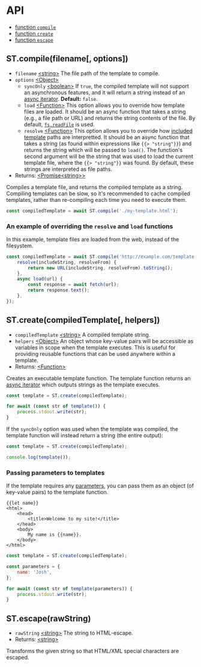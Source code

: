 # API

- [function `compile`](#stcompilefilename-options)
- [function `create`](#stcreatecompiledtemplate-helpers)
- [function `escape`](#stescapeinputstring)

## ST.compile(filename[, options])

- `filename` [&lt;string&gt;][string] The file path of the template to compile.
- `options` [&lt;Object&gt;][Object]
	- `syncOnly` [&lt;boolean&gt;][boolean] If `true`, the compiled template will not support an asynchronous features, and it will return a string instead of an [async iterator]((https://developer.mozilla.org/en-US/docs/Web/JavaScript/Reference/Iteration_protocols#the_async_iterator_and_async_iterable_protocols)). **Default:** `false`.
	- `load` [&lt;Function&gt;][Function] This option allows you to override how template files are loaded. It should be an async function that takes a string (e.g., a file path or URL) and returns the string contents of the file. By default, [`fs.readFile`](https://nodejs.org/api/fs.html#fspromisesreadfilepath-options) is used.
	- `resolve` [&lt;Function&gt;][Function] This option allows you to override how [included template](./lang.md#included-templates) paths are interpretted. It should be an async function that takes a string (as found within expressions like `{{> "string"}}`) and returns the string which will be passed to `load()`. The function's second argument will be the string that was used to load the current template file, where the `{{> "string"}}` was found. By default, these strings are interpreted as file paths.
- Returns: [&lt;Promise][Promise][&lt;string&gt;][string][&gt;][Promise]

Compiles a template file, and returns the compiled template as a string. Compiling templates can be slow, so it's recommended to cache compiled templates, rather than re-compiling each time you need to execute them.

```js
const compiledTemplate = await ST.compile('./my-template.html');
```

### An example of overriding the `resolve` and `load` functions

In this example, template files are loaded from the web, instead of the filesystem.

```js
const compiledTemplate = await ST.compile('http://example.com/template.html', {
    resolve(includeString, resolveFrom) {
        return new URL(includeString, resolveFrom).toString();
    },
    async load(url) {
        const response = await fetch(url);
        return response.text();
    },
});
```

## ST.create(compiledTemplate[, helpers])

- `compiledTemplate` [&lt;string&gt;][string] A compiled template string.
- `helpers` [&lt;Object&gt;][Object] An object whose key-value pairs will be accessible as variables in scope when the template executes. This is useful for providing reusable functions that can be used anywhere within a template.
- Returns: [&lt;Function&gt;][Function]

Creates an executable template function. The template function returns an [async iterator](https://developer.mozilla.org/en-US/docs/Web/JavaScript/Reference/Iteration_protocols#the_async_iterator_and_async_iterable_protocols) which outputs strings as the template executes.

```js
const template = ST.create(compiledTemplate);

for await (const str of template()) {
    process.stdout.write(str);
}
```

If the `syncOnly` option was used when the template was compiled, the template function will instead return a string (the entire output):

```js
const template = ST.create(compiledTemplate);

console.log(template());
```

### Passing parameters to templates

If the template requires any [parameters](./lang.md#template-parameters), you can pass them as an object (of key-value pairs) to the template function.

```
{{let name}}
<html>
    <head>
        <title>Welcome to my site!</title>
    </head>
    <body>
        My name is {{name}}.
    </body>
</html>
```

```js
const template = ST.create(compiledTemplate);

const parameters = {
    name: 'Josh',
};

for await (const str of template(parameters)) {
    process.stdout.write(str);
}
```

## ST.escape(rawString)

- `rawString` [&lt;string&gt;][string] The string to HTML-escape.
- Returns: [&lt;string&gt;][string]

Transforms the given string so that HTML/XML special characters are escaped.



[any]: https://developer.mozilla.org/en-US/docs/Web/JavaScript/Data_structures#Data_types
[undefined]: https://developer.mozilla.org/en-US/docs/Web/JavaScript/Data_structures#undefined_type
[null]: https://developer.mozilla.org/en-US/docs/Web/JavaScript/Data_structures#null_type
[boolean]: https://developer.mozilla.org/en-US/docs/Web/JavaScript/Data_structures#Boolean_type
[number]: https://developer.mozilla.org/en-US/docs/Web/JavaScript/Data_structures#Number_type
[string]: https://developer.mozilla.org/en-US/docs/Web/JavaScript/Data_structures#String_type
[Array]: https://developer.mozilla.org/en-US/docs/Web/JavaScript/Reference/Global_Objects/Array
[Object]: https://developer.mozilla.org/en-US/docs/Web/JavaScript/Reference/Global_Objects/Object
[Function]: https://developer.mozilla.org/en-US/docs/Web/JavaScript/Reference/Global_Objects/Function
[Promise]: https://developer.mozilla.org/en-US/docs/Web/JavaScript/Reference/Global_Objects/Promise
